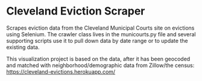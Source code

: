 # Cleveland Eviction Scraper
Scrapes eviction data from the Cleveland Municipal Courts site on evictions using Selenium. The crawler class lives in the municourts.py file and several supporting scripts use it to pull down data by date range or to update the existing data.

This visualization project is based on the data, after it has been geocoded and matched with neighborhood/demographic data from Zillow/the census: https://cleveland-evictions.herokuapp.com/

